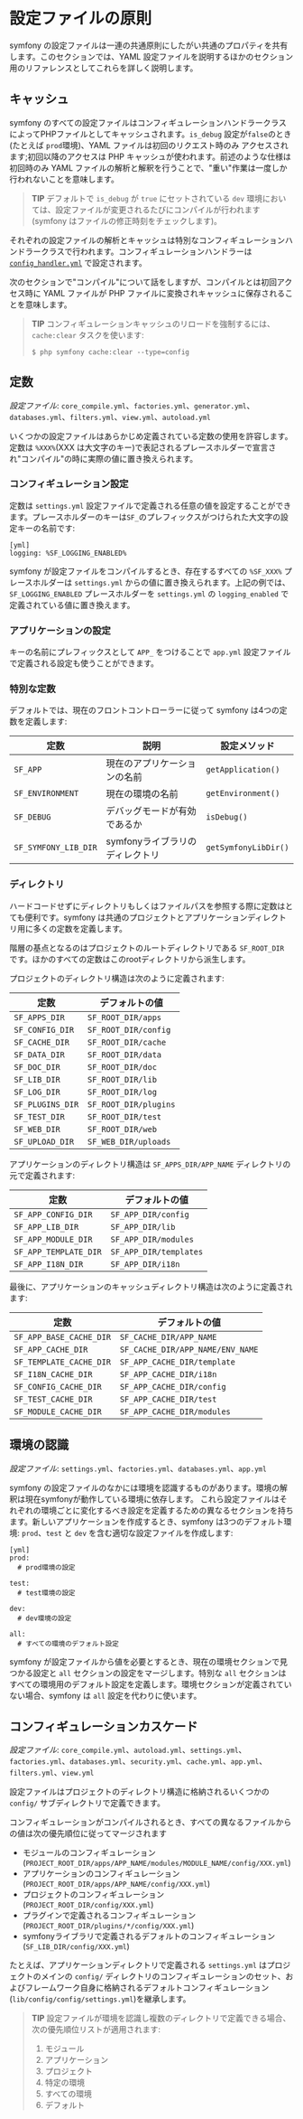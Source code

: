設定ファイルの原則
=================

symfony の設定ファイルは一連の共通原則にしたがい共通のプロパティを共有します。このセクションでは、YAML 設定ファイルを説明するほかのセクション用のリファレンスとしてこれらを詳しく説明します。

キャッシュ
----------

symfony のすべての設定ファイルはコンフィギュレーションハンドラークラスによってPHPファイルとしてキャッシュされます。`is_debug` 設定が`false`のとき(たとえば `prod`環境)、YAML ファイルは初回のリクエスト時のみ
アクセスされます;初回以降のアクセスは PHP キャッシュが使われます。前述のような仕様は初回時のみ YAML ファイルの解析と解釈を行うことで、"重い"作業は一度しか行われないことを意味します。

>**TIP**
>デフォルトで `is_debug` が `true` にセットされている `dev` 環境においては、設定ファイルが変更されるたびにコンパイルが行われます(symfony はファイルの修正時刻をチェックします)。

それぞれの設定ファイルの解析とキャッシュは特別なコンフィギュレーションハンドラークラスで行われます。コンフィギュレーションハンドラーは [`config_handler.yml`](#chapter_14_config_handlers_yml) で設定されます。

次のセクションで"コンパイル"について話をしますが、コンパイルとは初回アクセス時に YAML ファイルが PHP ファイルに変換されキャッシュに保存されることを意味します。

>**TIP**
>コンフィギュレーションキャッシュのリロードを強制するには、`cache:clear` タスクを使います:
>
>     $ php symfony cache:clear --type=config

定数
----

*設定ファイル*: `core_compile.yml`、`factories.yml`、`generator.yml`、`databases.yml`、`filters.yml`、`view.yml`、`autoload.yml`

いくつかの設定ファイルはあらかじめ定義されている定数の使用を許容します。定数は `%XXX%`(XXX は大文字のキー)で表記されるプレースホルダーで宣言され"コンパイル"の時に実際の値に置き換えられます。

### コンフィギュレーション設定

定数は `settings.yml` 設定ファイルで定義される任意の値を設定することができます。プレースホルダーのキーは`SF_`のプレフィックスがつけられた大文字の設定キーの名前です:

    [yml]
    logging: %SF_LOGGING_ENABLED%

symfony が設定ファイルをコンパイルするとき、存在するすべての `%SF_XXX%` プレースホルダーは `settings.yml` からの値に置き換えられます。上記の例では、`SF_LOGGING_ENABLED` プレースホルダーを `settings.yml` の `logging_enabled` で定義されている値に置き換えます。

### アプリケーションの設定

キーの名前にプレフィックスとして `APP_` をつけることで `app.yml` 設定ファイルで定義される設定も使うことができます。

### 特別な定数

デフォルトでは、現在のフロントコントローラーに従って symfony は4つの定数を定義します:

 | 定数                 | 説明                            | 設定メソッド         |
 | -------------------- | ------------------------------- | -------------------- |
 | `SF_APP`             | 現在のアプリケーションの名前    | `getApplication()`   |
 | `SF_ENVIRONMENT`     | 現在の環境の名前                | `getEnvironment()`   |
 | `SF_DEBUG`           | デバッグモードが有効であるか    | `isDebug()`          |
 | `SF_SYMFONY_LIB_DIR` | symfonyライブラリのディレクトリ | `getSymfonyLibDir()` |

### ディレクトリ

ハードコードせずにディレクトリもしくはファイルパスを参照する際に定数はとても便利です。symfony は共通のプロジェクトとアプリケーションディレクトリ用に多くの定数を定義します。

階層の基点となるのはプロジェクトのルートディレクトリである `SF_ROOT_DIR` です。ほかのすべての定数はこのrootディレクトリから派生します。

プロジェクトのディレクトリ構造は次のように定義されます:

 | 定数             | デフォルトの値       |
 | ---------------- | -------------------- |
 | `SF_APPS_DIR`    | `SF_ROOT_DIR/apps`   |
 | `SF_CONFIG_DIR`  | `SF_ROOT_DIR/config` |
 | `SF_CACHE_DIR`   | `SF_ROOT_DIR/cache`  |
 | `SF_DATA_DIR`    | `SF_ROOT_DIR/data`   |
 | `SF_DOC_DIR`     | `SF_ROOT_DIR/doc`    |
 | `SF_LIB_DIR`     | `SF_ROOT_DIR/lib`    |
 | `SF_LOG_DIR`     | `SF_ROOT_DIR/log`    |
 | `SF_PLUGINS_DIR` | `SF_ROOT_DIR/plugins`|
 | `SF_TEST_DIR`    | `SF_ROOT_DIR/test`   |
 | `SF_WEB_DIR`     | `SF_ROOT_DIR/web`    |
 | `SF_UPLOAD_DIR`  | `SF_WEB_DIR/uploads` |

アプリケーションのディレクトリ構造は `SF_APPS_DIR/APP_NAME` ディレクトリの元で定義されます:

 | 定数                  | デフォルトの値         |
 | --------------------- | ---------------------- |
 | `SF_APP_CONFIG_DIR`   | `SF_APP_DIR/config`    |
 | `SF_APP_LIB_DIR`      | `SF_APP_DIR/lib`       |
 | `SF_APP_MODULE_DIR`   | `SF_APP_DIR/modules`   |
 | `SF_APP_TEMPLATE_DIR` | `SF_APP_DIR/templates` |
 | `SF_APP_I18N_DIR`     | `SF_APP_DIR/i18n`      |

最後に、アプリケーションのキャッシュディレクトリ構造は次のように定義されます:

 | 定数                    | デフォルトの値                   |
 | ------------------------| -------------------------------- |
 | `SF_APP_BASE_CACHE_DIR` | `SF_CACHE_DIR/APP_NAME`          |
 | `SF_APP_CACHE_DIR`      | `SF_CACHE_DIR/APP_NAME/ENV_NAME` |
 | `SF_TEMPLATE_CACHE_DIR` | `SF_APP_CACHE_DIR/template`      |
 | `SF_I18N_CACHE_DIR`     | `SF_APP_CACHE_DIR/i18n`          |
 | `SF_CONFIG_CACHE_DIR`   | `SF_APP_CACHE_DIR/config`        |
 | `SF_TEST_CACHE_DIR`     | `SF_APP_CACHE_DIR/test`          |
 | `SF_MODULE_CACHE_DIR`   | `SF_APP_CACHE_DIR/modules`       |

環境の認識
----------

*設定ファイル*: `settings.yml`、`factories.yml`、`databases.yml`、`app.yml`

symfony の設定ファイルのなかには環境を認識するものがあります。環境の解釈は現在symfonyが動作している環境に依存します。
これら設定ファイルはそれぞれの環境ごとに変化するべき設定を定義するための異なるセクションを持ちます。新しいアプリケーションを作成するとき、symfony は3つのデフォルト環境: `prod`、`test` と `dev` を含む適切な設定ファイルを作成します:

    [yml]
    prod:
      # prod環境の設定

    test:
      # test環境の設定

    dev:
      # dev環境の設定

    all:
      # すべての環境のデフォルト設定

symfony が設定ファイルから値を必要とするとき、現在の環境セクションで見つかる設定と `all` セクションの設定をマージします。特別な `all` セクションはすべての環境用のデフォルト設定を定義します。環境セクションが定義されていない場合、symfony は `all` 設定を代わりに使います。

コンフィギュレーションカスケード
--------------------------------

*設定ファイル*: `core_compile.yml`、`autoload.yml`、`settings.yml`、`factories.yml`、`databases.yml`、`security.yml`、`cache.yml`、`app.yml`、`filters.yml`、`view.yml`

設定ファイルはプロジェクトのディレクトリ構造に格納されるいくつかの `config/` サブディレクトリで定義できます。

コンフィギュレーションがコンパイルされるとき、すべての異なるファイルからの値は次の優先順位に従ってマージされます

  * モジュールのコンフィギュレーション(`PROJECT_ROOT_DIR/apps/APP_NAME/modules/MODULE_NAME/config/XXX.yml`)
  * アプリケーションのコンフィギュレーション(`PROJECT_ROOT_DIR/apps/APP_NAME/config/XXX.yml`)
  * プロジェクトのコンフィギュレーション(`PROJECT_ROOT_DIR/config/XXX.yml`)
  * プラグインで定義されるコンフィギュレーション(`PROJECT_ROOT_DIR/plugins/*/config/XXX.yml`)
  * symfonyライブラリで定義されるデフォルトのコンフィギュレーション(`SF_LIB_DIR/config/XXX.yml`)

たとえば、アプリケーションディレクトリで定義される `settings.yml` はプロジェクトのメインの `config/` ディレクトリのコンフィギュレーションのセット、およびフレームワーク自身に格納されるデフォルトコンフィギュレーション(`lib/config/config/settings.yml`)を継承します。

>**TIP**
>設定ファイルが環境を認識し複数のディレクトリで定義できる場合、次の優先順位リストが適用されます:
>
> 1. モジュール
> 2. アプリケーション
> 3. プロジェクト
> 4. 特定の環境
> 5. すべての環境
> 6. デフォルト
